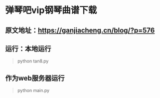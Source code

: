 # 弹琴吧vip钢琴曲谱下载

## 原文地址：https://ganjiacheng.cn/blog/?p=576

## 运行：本地运行

>python tan8.py

## 作为web服务器运行

>python main.py